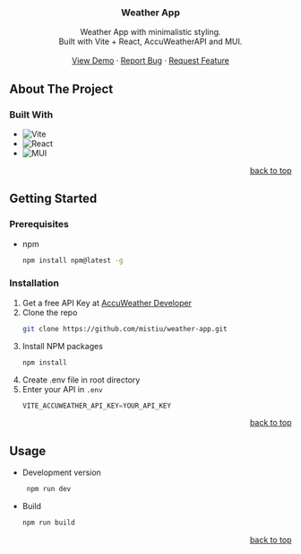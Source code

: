 <a name="readme-top"></a>
<div align="center">
  
  <h3 align="center">Weather App</h3>
  <p align="center">
    Weather App with minimalistic styling. <br />
    Built with Vite + React, AccuWeatherAPI and MUI.
    <br />
    <br />
    <a href="https://github.com/mistiu/weather-app">View Demo</a>
    ·
    <a href="https://github.com/mistiu/weather-app/issues">Report Bug</a>
    ·
    <a href="https://github.com/mistiu/weather-app/issues">Request Feature</a>
  </p>
</div>

## About The Project

### Built With

* ![Vite](https://img.shields.io/badge/vite-%23646CFF.svg?style=for-the-badge&logo=vite&logoColor=white)
* ![React](https://img.shields.io/badge/react-%2320232a.svg?style=for-the-badge&logo=react&logoColor=%2361DAFB)
* ![MUI](https://img.shields.io/badge/MUI-%230081CB.svg?style=for-the-badge&logo=mui&logoColor=white)

<p align="right"><a href="#readme-top">back to top</a></p>



<!-- GETTING STARTED -->
## Getting Started

### Prerequisites

* npm
  ```sh
  npm install npm@latest -g
  ```

### Installation

1. Get a free API Key at [AccuWeather Developer](https://developer.accuweather.com)
2. Clone the repo
   ```sh
   git clone https://github.com/mistiu/weather-app.git
   ```
3. Install NPM packages
   ```sh
   npm install
   ```
4. Create .env file in root directory
5. Enter your API in `.env`
   ```js
   VITE_ACCUWEATHER_API_KEY=YOUR_API_KEY
   ```

<p align="right"><a href="#readme-top">back to top</a></p>



<!-- USAGE EXAMPLES -->
## Usage

* Development version
  ```sh
   npm run dev
   ```
* Build
   ```sh
   npm run build
   ```

<p align="right"><a href="#readme-top">back to top</a></p>
